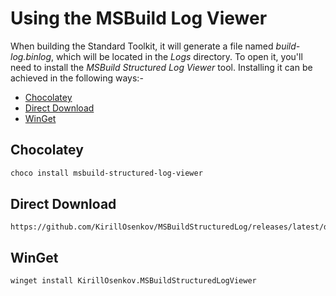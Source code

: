 # Using the MSBuild Log Viewer

When building the Standard Toolkit, it will generate a file named *build-log.binlog*, which will be located in the *Logs* directory. To open it, you'll need to install the *MSBuild Structured Log Viewer* tool. Installing it can be achieved in the following ways:-

* [Chocolatey](#chocolatey)
* [Direct Download](#direct-download)
* [WinGet](#winget)

## Chocolatey 

```bash
choco install msbuild-structured-log-viewer
```

## Direct Download

```text
https://github.com/KirillOsenkov/MSBuildStructuredLog/releases/latest/download/MSBuildStructuredLogSetup.exe
```

## WinGet

```bash
winget install KirillOsenkov.MSBuildStructuredLogViewer
```